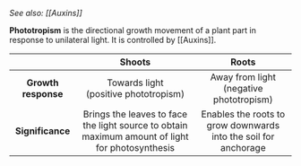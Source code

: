 *See also: [[Auxins]]*

**Phototropism** is the directional growth movement of a plant part in response to unilateral light. It is controlled by [[Auxins]].

|                     |                                             Shoots                                              |                              Roots                              |
| :-----------------: | :---------------------------------------------------------------------------------------------: | :-------------------------------------------------------------: |
| **Growth response** |                            Towards light<br>(positive phototropism)                             |           Away from light<br>(negative phototropism)            |
|  **Significance**   | Brings the leaves to face the light source to obtain maximum amount of light for photosynthesis | Enables the roots to grow downwards into the soil for anchorage |
